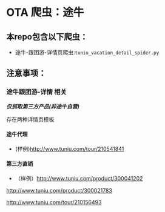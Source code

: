 # OTA 爬虫：途牛

## 本repo包含以下爬虫：


+ 途牛-跟团游-详情页爬虫:`tuniu_vacation_detail_spider.py`


## 注意事项：



### 途牛跟团游-详情 相关 

***仅抓取第三方产品(非途牛自营)***


存在两种详情页模板

#### 途牛代理

+ (样例)http://www.tuniu.com/tour/210541841


#### 第三方直销 

+ （样例）http://www.tuniu.com/product/300041202




http://www.tuniu.com/product/300021783

http://www.tuniu.com/tour/210156493




